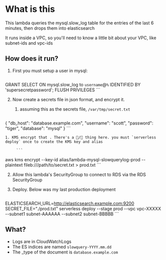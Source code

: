 # What is this
This lambda queries the mysql.slow_log table for the entries of the last 6 minutes, then drops them into elasticsearch

It runs inside a VPC, so you'll need to know a little bit about your VPC, like subnet-ids and vpc-ids 

## How does it run? 
1. First you must setup a user in mysql:

    ```
GRANT SELECT ON mysql.slow_log to `username`@`%` IDENTIFIED BY 'supersecretpassword'; 
FLUSH PRIVILEGES
    ```

2. Now create a secrets file in json format, and encrypt it.
    1. assuming this as the secrets file, `/var/tmp/secret.txt`

         ```json
{
 "db_host": "database.example.com",
 "username": "scott",
 "password": "tiger",
 "database": "mysql"
}
         ```

    1. KMS encrypt that . There's a 🐔/🥚 thing here. you must `serverless deploy` once to create the KMS key and alias

         ```
aws kms encrypt --key-id alias/lambda-mysql-slowquerylog-prod --plaintext fileb:///path/to/secret.txt > prod.txt
         ```


2. Allow this lambda's SecurityGroup to connect to RDS via the RDS SecurityGroup

3. Deploy. Below was my last production deployment
   
    ```
ELASTICSEARCH_URL=http://elasticsearch.example.com:9200  SECRET_FILE="./prod.txt" serverless deploy --stage prod --vpc  vpc-XXXXX  --subnet1 subnet-AAAAAA --subnet2 subnet-BBBBB
    ```

## What? 
* Logs are in CloudWatchLogs
* The ES indices are named `slowquery-YYYY.mm.dd`
* The _type of the document is `database.example.com`
